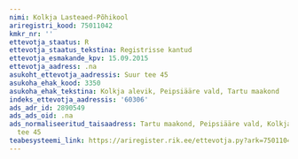 ```yaml
---
nimi: Kolkja Lasteaed-Põhikool
ariregistri_kood: 75011042
kmkr_nr: ''
ettevotja_staatus: R
ettevotja_staatus_tekstina: Registrisse kantud
ettevotja_esmakande_kpv: 15.09.2015
ettevotja_aadress: .na
asukoht_ettevotja_aadressis: Suur tee 45
asukoha_ehak_kood: 3350
asukoha_ehak_tekstina: Kolkja alevik, Peipsiääre vald, Tartu maakond
indeks_ettevotja_aadressis: '60306'
ads_adr_id: 2890549
ads_ads_oid: .na
ads_normaliseeritud_taisaadress: Tartu maakond, Peipsiääre vald, Kolkja alevik, Suur
  tee 45
teabesysteemi_link: https://ariregister.rik.ee/ettevotja.py?ark=75011042&ref=rekvisiidid
---
```

